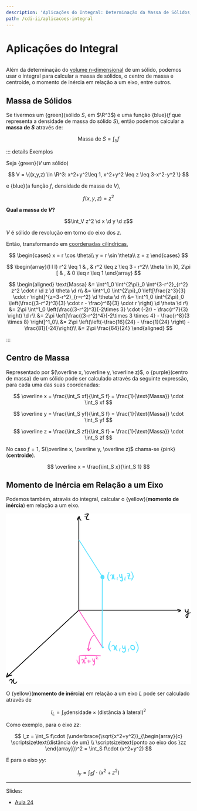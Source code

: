 ```yaml
---
description: 'Aplicações do Integral: Determinação da Massa de Sólidos, Centro de Massa e Centroide, e Momento de Inércia em Relação a um Eixo'
path: /cdi-ii/aplicacoes-integral
---
```


# Aplicações do Integral

```toc

```

Além da determinação do [volume n-dimensional](./0008-integracao.html#volume-n-dimensional-de-um-conjunto-a) de um sólido,
podemos usar o integral para calcular a massa de sólidos, o centro de massa e centroide,
o momento de inércia em relação a um eixo, entre outros.

## Massa de Sólidos

Se tivermos um {green}(sólido $S$, em $\R^3$) e uma função {blue}($f$ que representa a densidade de massa do sólido $S$),
então podemos calcular a **massa de $S$** através de:

$$
\text{Massa de }S = \int_S f
$$

::: details Exemplos

Seja {green}($V$ um sólido)

$$
V = \{(x,y,z) \in \R^3: x^2+y^2\leq 1, x^2+y^2 \leq z \leq 3-x^2-y^2 \}
$$

e {blue}(a função $f$, densidade de massa de $V$),

$$f(x,y,z) = z^2$$

**Qual a massa de $V$?**

$$\int_V z^2 \d x \d y \d z$$

$V$ é sólido de revolução em torno do eixo dos $z$.

Então, transformando em [coordenadas cilíndricas](./0010-integracao-mudanca-var.html#coordenadas-cilindricas),

$$
\begin{cases}
x = r \cos \theta\\
y = r \sin \theta\\
z = z
\end{cases}
$$

$$
\begin{array}{l l l}
r^2 \leq 1 & , & r^2 \leq z \leq 3 - r^2\\
\theta \in ]0, 2\pi [ & , & 0 \leq r \leq 1
\end{array}
$$

$$
\begin{aligned}
\text{Massa} &= \int^1_0 \int^{2\pi}_0 \int^{3-r^2}_{r^2} z^2 \cdot r \d z \d \theta \d r\\
&= \int^1_0 \int^{2\pi}_0 \left[\frac{z^3}{3} \cdot r \right]^{z=3-r^2}_{r=r^2} \d \theta \d r\\
&= \int^1_0 \int^{2\pi}_0 \left(\frac{(3-r^2)^3}{3} \cdot r - \frac{r^6}{3} \cdot r \right) \d \theta \d r\\
&= 2\pi \int^1_0 \left(\frac{(3-r^2)^3}{-2\times 3} \cdot (-2r) - \frac{r^7}{3} \right) \d r\\
&= 2\pi \left[\frac{(3-r^2)^4}{-2\times 3 \times 4} - \frac{r^8}{3 \times 8} \right]^1_0\\
&= 2\pi \left(\left(-\frac{16}{24} - \frac{1}{24} \right) - \frac{81}{-24}\right)\\
&= 2\pi \frac{64}{24}
\end{aligned}
$$

:::

## Centro de Massa

Representado por $(\overline x, \overline y, \overline z)$, o {purple}(centro de massa) de um sólido
pode ser calculado através da seguinte expressão, para cada uma das suas coordenadas:

$$
\overline x = \frac{\int_S xf}{\int_S f} = \frac{1}{\text{Massa}} \cdot \int_S xf
$$

$$
\overline y = \frac{\int_S yf}{\int_S f} = \frac{1}{\text{Massa}} \cdot \int_S yf
$$

$$
\overline z = \frac{\int_S zf}{\int_S f} = \frac{1}{\text{Massa}} \cdot \int_S zf
$$

No caso $f=1$, $(\overline x, \overline y, \overline z)$ chama-se {pink}(**centroide**).

$$
\overline x = \frac{\int_S x}{\int_S 1}
$$

## Momento de Inércia em Relação a um Eixo

Podemos também, através do integral, calcular o {yellow}(**momento de inércia**) em relação a um eixo.

![Momento de Inércia em relação ao eixo zz](./assets/0011-inercia.svg#dark=1)

O {yellow}(**momento de inércia**) em relação a um eixo $L$ pode ser calculado através de

$$
I_L = \int_S \text{densidade} \times (\text{distância à lateral})^2
$$

Como exemplo, para o eixo $zz$:

$$
I_z = \int_S f\cdot (\underbrace{\sqrt{x^2+y^2}}_{\begin{array}{c}
\scriptsize\text{distância de um} \\
\scriptsize\text{ponto ao eixo dos }zz
\end{array}})^2 = \int_S f\cdot (x^2+y^2)
$$

E para o eixo $yy$:

$$
I_y = \int_S f\cdot (x^2+z^2)
$$

---

Slides:

- [Aula 24](https://drive.google.com/file/d/1nge8TWV-8fdiAe2QM2B93AxMl4zdoBgi/view?usp=sharing)
